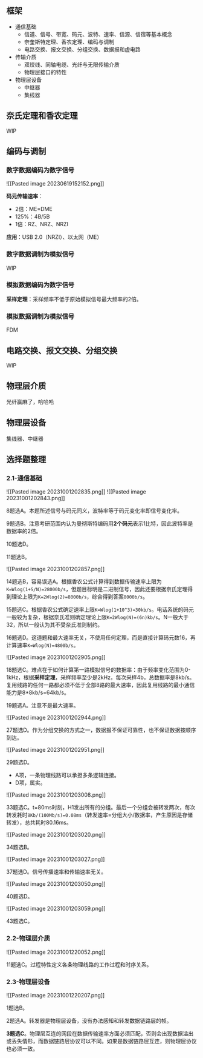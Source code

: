 
## 框架

- 通信基础
	- 信道、信号、带宽、码元、波特、速率、信源、信宿等基本概念
	- 奈奎斯特定理、香农定理、编码与调制
	- 电路交换、报文交换、分组交换、数据报和虚电路
- 传输介质
	- 双绞线、同轴电缆、光纤与无限传输介质
	- 物理层接口的特性
- 物理层设备
	- 中继器
	- 集线器

## 奈氏定理和香农定理

WIP

## 编码与调制

### 数字数据编码为数字信号

![[Pasted image 20230619152152.png]]

**码元传输速率**：
- 2倍：ME=DME
- 125%：4B/5B
- 1倍：RZ、NRZ、NRZI

**应用**：USB 2.0（NRZI）、以太网（ME）

### 数字数据调制为模拟信号

WIP

### 模拟数据编码为数字信号

**采样定理**：采样频率不低于原始模拟信号最大频率的2倍。

### 模拟数据调制为模拟信号

FDM

## 电路交换、报文交换、分组交换

WIP

## 物理层介质

光纤赢麻了，哈哈哈

## 物理层设备

集线器、中继器

## 选择题整理

### 2.1-通信基础

![[Pasted image 20231001202835.png]]
![[Pasted image 20231001202843.png]]

8题选A。本题所述信号与码元同义，波特率等于码元变化率即信号变化率。

9题选B。注意考研范围内认为曼彻斯特编码用**2个码元**表示1比特，因此波特率是数据率的2倍。

10题选D。

11题选B。

![[Pasted image 20231001202857.png]]

14题选B，容易误选A。根据香农公式计算得到数据传输速率上限为`K=Wlog(1+S/N)=28000b/s`，但题目标明是二进制信号，因此还要根据奈氏定理得到理论上限为`K=2Wlog(2)=8000b/s`，综合得到答案`8000b/s`。

15题选C。根据香农公式确定速率上限`K=Wlog(1+10^3)=30kb/s`。电话系统的码元一般较为复杂，根据奈氏准则确定理论上限`K=2Wlog(N)=(6n)kb/s`。N一般大于32，所以一般认为其不受奈氏准则制约。

16题选D。这道题和最大速率无关，不使用任何定理，而是直接计算码元数16，再计算速率`K=Wlog(N)=4800b/s`。

![[Pasted image 20231001202905.png]]

18题选C。难点在于如何计算第一路模拟信号的数据率：由于频率变化范围为0-1kHz，根据**采样定理**，采样频率至少是2kHz，每次采样4b，总数据率是8kb/s。复用线路的任何一路都必须不低于全部8路的最大速率，因此复用线路的最小通信能力是8\*8kb/s=64kb/s。

19题选A。注意不是最大速率。

![[Pasted image 20231001202944.png]]

27题选D。作为分组交换的方式之一，数据报不保证可靠性，也不保证数据按顺序到达。

![[Pasted image 20231001202951.png]]

29题选D。
- A项，一条物理线路可以承担多条逻辑连接。
- D项，属实。

![[Pasted image 20231001203008.png]]

33题选C。t=80ms时刻，H1发出所有的分组。最后一个分组会被转发两次，每次转发耗时`8Kb/(100Mb/s)=0.08ms`（转发速率=分组大小/数据率，产生原因是存储转发），总共耗时80.16ms。

![[Pasted image 20231001203020.png]]

34题选B。

![[Pasted image 20231001203027.png]]

37题选D。信号传播速率和传输速率无关。

![[Pasted image 20231001203050.png]]

40题选D。

![[Pasted image 20231001203059.png]]

43题选C。

### 2.2-物理层介质

![[Pasted image 20231001220052.png]]

11题选C。过程特性定义各条物理线路的工作过程和时序关系。

### 2.3-物理层设备

![[Pasted image 20231001220207.png]]

1题选B。

2题选A。转发器是物理层设备，没有办法感知和转发数据链路层的帧。

**3题选C**。物理层互连的网段在数据传输速率方面必须匹配，否则会出现数据溢出或丢失情形，而数据链路层协议可以不同。如果是数据链路层互连，则物理层协议也必须一致。
